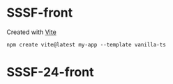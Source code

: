 # SSSF-front

Created with [Vite](https://vitejs.dev/guide/)

```
npm create vite@latest my-app --template vanilla-ts
```
# SSSF-24-front
